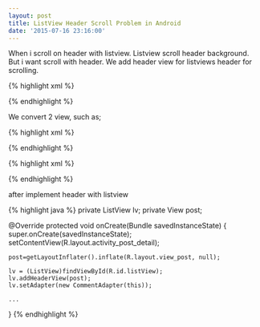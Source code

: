 ```yaml
---
layout: post
title: ListView Header Scroll Problem in Android
date: '2015-07-16 23:16:00'
---
```


When i scroll on header with listview. Listview scroll header background. But i want scroll with header. We add header view for listviews header for scrolling.

{% highlight xml %}
<LinearLayout>
  <LinearLayout>
  <!--Header-->
  <LinearLayout/>
  <ListView/>
<LinearLayout/>

{% endhighlight %}

We convert 2 view, such as;

{% highlight xml %}
<LinearLayout>
  <LinearLayout>
  <!--Header-->
  <LinearLayout/>
<LinearLayout/>

{% endhighlight %}

{% highlight xml %}
<LinearLayout>
  <ListView/>
<LinearLayout/>

{% endhighlight %}

after implement header with listview

{% highlight java %}
private ListView lv;
private View post;

@Override
protected void onCreate(Bundle savedInstanceState) {
    super.onCreate(savedInstanceState);
    setContentView(R.layout.activity_post_detail);

    post=getLayoutInflater().inflate(R.layout.view_post, null);

    lv = (ListView)findViewById(R.id.listView);
    lv.addHeaderView(post);
    lv.setAdapter(new CommentAdapter(this));
    
    ...
}
{% endhighlight %}
